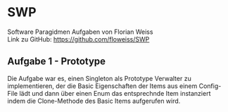 # SWP
Software Paragidmen Aufgaben von Florian Weiss  
Link zu GitHub: https://github.com/floweiss/SWP

## Aufgabe 1 - Prototype
Die Aufgabe war es, einen Singleton als Prototype Verwalter zu implementieren, der die Basic Eigenschaften der Items aus einem Config-File lädt und dann über einen Enum das entsprechnde Item instanziert indem die Clone-Methode des Basic Items aufgerufen wird.
